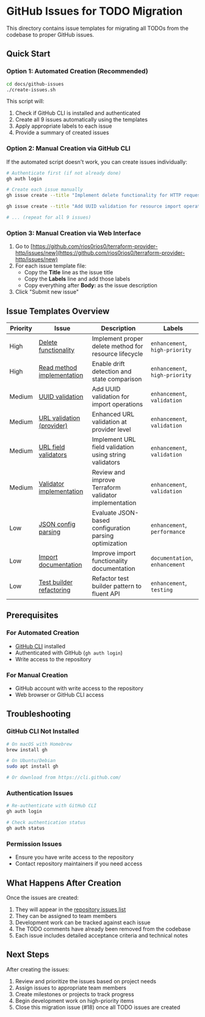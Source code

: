# GitHub Issues for TODO Migration

This directory contains issue templates for migrating all TODOs from the codebase to proper GitHub issues.

## Quick Start

### Option 1: Automated Creation (Recommended)

```bash
cd docs/github-issues
./create-issues.sh
```

This script will:
1. Check if GitHub CLI is installed and authenticated
2. Create all 9 issues automatically using the templates
3. Apply appropriate labels to each issue
4. Provide a summary of created issues

### Option 2: Manual Creation via GitHub CLI

If the automated script doesn't work, you can create issues individually:

```bash
# Authenticate first (if not already done)
gh auth login

# Create each issue manually
gh issue create --title "Implement delete functionality for HTTP request resources" --label "enhancement,high-priority" --body-file "issue-01-delete-functionality.md" --repo "rios0rios0/terraform-provider-http"

gh issue create --title "Add UUID validation for resource import operations" --label "enhancement,validation" --body-file "issue-02-uuid-validation.md" --repo "rios0rios0/terraform-provider-http"

# ... (repeat for all 9 issues)
```

### Option 3: Manual Creation via Web Interface

1. Go to [https://github.com/rios0rios0/terraform-provider-http/issues/new](https://github.com/rios0rios0/terraform-provider-http/issues/new)
2. For each issue template file:
   - Copy the **Title** line as the issue title
   - Copy the **Labels** line and add those labels
   - Copy everything after **Body:** as the issue description
3. Click "Submit new issue"

## Issue Templates Overview

| Priority | Issue | Description | Labels |
|----------|-------|-------------|--------|
| High | [Delete functionality](issue-01-delete-functionality.md) | Implement proper delete method for resource lifecycle | `enhancement`, `high-priority` |
| High | [Read method implementation](issue-07-read-method-implementation.md) | Enable drift detection and state comparison | `enhancement`, `high-priority` |
| Medium | [UUID validation](issue-02-uuid-validation.md) | Add UUID validation for import operations | `enhancement`, `validation` |
| Medium | [URL validation (provider)](issue-03-url-validation-provider.md) | Enhanced URL validation at provider level | `enhancement`, `validation` |
| Medium | [URL field validators](issue-04-url-field-validators.md) | Implement URL field validation using string validators | `enhancement`, `validation` |
| Medium | [Validator implementation](issue-08-validator-implementation.md) | Review and improve Terraform validator implementation | `enhancement`, `validation` |
| Low | [JSON config parsing](issue-05-json-config-parsing.md) | Evaluate JSON-based configuration parsing optimization | `enhancement`, `performance` |
| Low | [Import documentation](issue-06-import-documentation.md) | Improve import functionality documentation | `documentation`, `enhancement` |
| Low | [Test builder refactoring](issue-09-test-builder-refactoring.md) | Refactor test builder pattern to fluent API | `enhancement`, `testing` |

## Prerequisites

### For Automated Creation
- [GitHub CLI](https://cli.github.com/) installed
- Authenticated with GitHub (`gh auth login`)
- Write access to the repository

### For Manual Creation
- GitHub account with write access to the repository
- Web browser or GitHub CLI access

## Troubleshooting

### GitHub CLI Not Installed
```bash
# On macOS with Homebrew
brew install gh

# On Ubuntu/Debian
sudo apt install gh

# Or download from https://cli.github.com/
```

### Authentication Issues
```bash
# Re-authenticate with GitHub CLI
gh auth login

# Check authentication status
gh auth status
```

### Permission Issues
- Ensure you have write access to the repository
- Contact repository maintainers if you need access

## What Happens After Creation

Once the issues are created:
1. They will appear in the [repository issues list](https://github.com/rios0rios0/terraform-provider-http/issues)
2. They can be assigned to team members
3. Development work can be tracked against each issue
4. The TODO comments have already been removed from the codebase
5. Each issue includes detailed acceptance criteria and technical notes

## Next Steps

After creating the issues:
1. Review and prioritize the issues based on project needs
2. Assign issues to appropriate team members
3. Create milestones or projects to track progress
4. Begin development work on high-priority items
5. Close this migration issue (#18) once all TODO issues are created